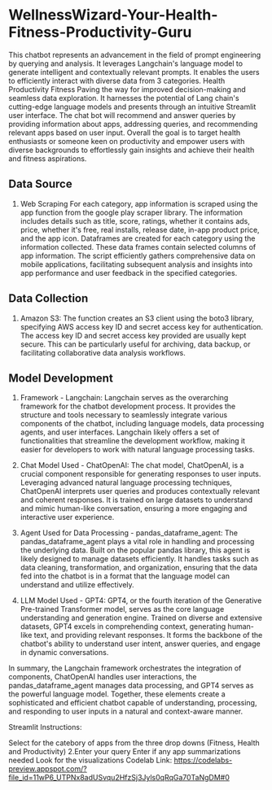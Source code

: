 # WellnessWizard-Your-Health-Fitness-Productivity-Guru


This chatbot represents an advancement in the field of prompt engineering by querying and analysis. It leverages Langchain's language model to generate intelligent and contextually relevant prompts. It enables the users to efficiently interact with diverse data from 3 categories. Health Productivity Fitness Paving the way for improved decision-making and seamless data exploration. It harnesses the potential of Lang chain's cutting-edge language models and presents through an intuitive Streamlit user interface. The chat bot will recommend and answer queries by providing information about apps, addressing queries, and recommending relevant apps based on user input. Overall the goal is to target health enthusiasts or someone keen on productivity and empower users with diverse backgrounds to effortlessly gain insights and achieve their health and fitness aspirations.

## Data Source

  1. Web Scraping For each category, app information is scraped using the app function from the google play scraper library. The information includes details such as title, score, ratings, whether it contains ads, price, whether it's free, real installs, release date, in-app product price, and the app icon. Dataframes are created for each category using the information collected. These data frames contain selected columns of app information.
The script efficiently gathers comprehensive data on mobile applications, facilitating subsequent analysis and insights into app performance and user feedback in the specified categories.

## Data Collection

1. Amazon S3:
The function creates an S3 client using the boto3 library, specifying AWS access key ID and secret access key for authentication. The access key ID and secret access key provided are usually kept secure. This can be particularly useful for archiving, data backup, or facilitating collaborative data analysis workflows.

## Model Development

1. Framework - Langchain: Langchain serves as the overarching framework for the chatbot development process. It provides the structure and tools necessary to seamlessly integrate various components of the chatbot, including language models, data processing agents, and user interfaces. Langchain likely offers a set of functionalities that streamline the development workflow, making it easier for developers to work with natural language processing tasks.

2. Chat Model Used - ChatOpenAI: The chat model, ChatOpenAI, is a crucial component responsible for generating responses to user inputs. Leveraging advanced natural language processing techniques, ChatOpenAI interprets user queries and produces contextually relevant and coherent responses. It is trained on large datasets to understand and mimic human-like conversation, ensuring a more engaging and interactive user experience.

3. Agent Used for Data Processing - pandas_dataframe_agent: The pandas_dataframe_agent plays a vital role in handling and processing the underlying data. Built on the popular pandas library, this agent is likely designed to manage datasets efficiently. It handles tasks such as data cleaning, transformation, and organization, ensuring that the data fed into the chatbot is in a format that the language model can understand and utilize effectively.

4. LLM Model Used - GPT4: GPT4, or the fourth iteration of the Generative Pre-trained Transformer model, serves as the core language understanding and generation engine. Trained on diverse and extensive datasets, GPT4 excels in comprehending context, generating human-like text, and providing relevant responses. It forms the backbone of the chatbot's ability to understand user intent, answer queries, and engage in dynamic conversations.

In summary, the Langchain framework orchestrates the integration of components, ChatOpenAI handles user interactions, the pandas_dataframe_agent manages data processing, and GPT4 serves as the powerful language model. Together, these elements create a sophisticated and efficient chatbot capable of understanding, processing, and responding to user inputs in a natural and context-aware manner.

Streamlit Instructions:

Select for the catebory of apps from the three drop downs (Fitness, Health and Productivity)
2.Enter your query
Enter if any app summarizations needed
Look for the visualizations
Codelab Link: https://codelabs-preview.appspot.com/?file_id=11wP6_UTPNx8adUSvqu2HfzSj3Jyls0qRqGa70TaNgDM#0
